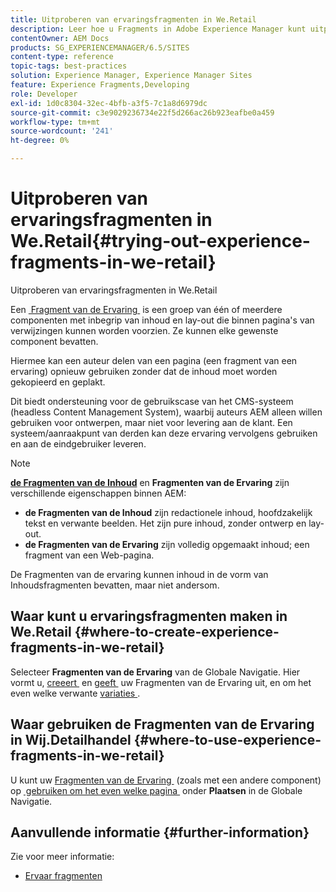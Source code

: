 ```yaml
---
title: Uitproberen van ervaringsfragmenten in We.Retail
description: Leer hoe u Fragments in Adobe Experience Manager kunt uitproberen door We.Retail te gebruiken.
contentOwner: AEM Docs
products: SG_EXPERIENCEMANAGER/6.5/SITES
content-type: reference
topic-tags: best-practices
solution: Experience Manager, Experience Manager Sites
feature: Experience Fragments,Developing
role: Developer
exl-id: 1d0c8304-32ec-4bfb-a3f5-7c1a8d6979dc
source-git-commit: c3e9029236734e22f5d266ac26b923eafbe0a459
workflow-type: tm+mt
source-wordcount: '241'
ht-degree: 0%

---
```


# Uitproberen van ervaringsfragmenten in We.Retail{#trying-out-experience-fragments-in-we-retail}

Uitproberen van ervaringsfragmenten in We.Retail

Een [&#x200B; Fragment van de Ervaring &#x200B;](/help/sites-authoring/experience-fragments.md) is een groep van één of meerdere componenten met inbegrip van inhoud en lay-out die binnen pagina&#39;s van verwijzingen kunnen worden voorzien. Ze kunnen elke gewenste component bevatten.

Hiermee kan een auteur delen van een pagina (een fragment van een ervaring) opnieuw gebruiken zonder dat de inhoud moet worden gekopieerd en geplakt.

Dit biedt ondersteuning voor de gebruikscase van het CMS-systeem (headless Content Management System), waarbij auteurs AEM alleen willen gebruiken voor ontwerpen, maar niet voor levering aan de klant. Een systeem/aanraakpunt van derden kan deze ervaring vervolgens gebruiken en aan de eindgebruiker leveren.

>[!NOTE]
>
>**[de Fragmenten van de Inhoud](/help/sites-developing/we-retail-content-fragments.md)** en **Fragmenten van de Ervaring** zijn verschillende eigenschappen binnen AEM:
>
>* **de Fragmenten van de Inhoud** zijn redactionele inhoud, hoofdzakelijk tekst en verwante beelden. Het zijn pure inhoud, zonder ontwerp en lay-out.
>* **de Fragmenten van de Ervaring** zijn volledig opgemaakt inhoud; een fragment van een Web-pagina.
>
>De Fragmenten van de ervaring kunnen inhoud in de vorm van Inhoudsfragmenten bevatten, maar niet andersom.

## Waar kunt u ervaringsfragmenten maken in We.Retail {#where-to-create-experience-fragments-in-we-retail}

Selecteer **Fragmenten van de Ervaring** van de Globale Navigatie. Hier vormt u, [&#x200B; creeert &#x200B;](/help/sites-authoring/experience-fragments.md#creating-an-experience-fragment) en [&#x200B; geeft &#x200B;](/help/sites-authoring/experience-fragments.md#editing-your-experience-fragment) uw Fragmenten van de Ervaring uit, en om het even welke verwante [&#x200B; variaties &#x200B;](/help/sites-authoring/experience-fragments.md#creating-an-experience-fragment-variation).

## Waar gebruiken de Fragmenten van de Ervaring in Wij.Detailhandel {#where-to-use-experience-fragments-in-we-retail}

U kunt uw [&#x200B; Fragmenten van de Ervaring &#x200B;](/help/sites-authoring/experience-fragments.md#using-your-experience-fragment) (zoals met een andere component) op [&#x200B; gebruiken om het even welke pagina &#x200B;](/help/sites-authoring/editing-content.md) onder **Plaatsen** in de Globale Navigatie.

## Aanvullende informatie {#further-information}

Zie voor meer informatie:

* [Ervaar fragmenten](/help/sites-authoring/experience-fragments.md)
